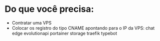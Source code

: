 # Do que você precisa:

- Contratar uma VPS
- Colocar os registro do tipo CNAME apontando para o IP da VPS:
chat
edge
evolutionapi
portainer
storage
traefik
typebot